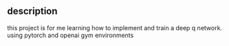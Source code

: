 ## description
this project is for me learning how to implement and train 
a deep q network. using pytorch and openai gym environments


